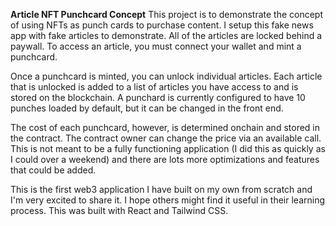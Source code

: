 **Article NFT Punchcard Concept**
This project is to demonstrate the concept of using NFTs as punch cards to purchase content. I setup this fake news app with fake articles to demonstrate. All of the articles are locked behind a paywall. To access an article, you must connect your wallet and mint a punchcard.

Once a punchcard is minted, you can unlock individual articles. Each article that is unlocked is added to a list of articles you have access to and is stored on the blockchain. A punchard is currently configured to have 10 punches loaded by default, but it can be changed in the front end.

The cost of each punchcard, however, is determined onchain and stored in the contract. The contract owner can change the price via an available call. This is not meant to be a fully functioning application (I did this as quickly as I could over a weekend) and there are lots more optimizations and features that could be added.

This is the first web3 application I have built on my own from scratch and I'm very excited to share it. I hope others might find it useful in their learning process. This was built with React and Tailwind CSS.

